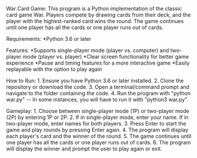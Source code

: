 War Card Game:
    This program is a Python implementation of the classic card game War. Players compete by drawing cards from their deck, and the player with the highest-ranked card wins the round. The game continues until one player has all the cards or one player runs out of cards.

Requirements:
    *Python 3.6 or later

Features:
    *Supports single-player mode (player vs. computer) and two-player mode (player vs. player)
    *Clear screen functionality for better game experience
    *Pause and timing features for a more interactive game
    *Easily replayable with the option to play again

How to Run:
    1. Ensure you have Python 3.6 or later installed.
    2. Clone the repository or download the code.
    3. Open a terminal/command prompt and navigate to the folder containing the code.
    4. Run the program with "python war.py" -- In some instances, you will have to run it with "python3 war.py".

Gameplay:
    1. Choose between single-player mode (1P) or two-player mode (2P) by entering 1P or 2P.
    2. If in single-player mode, enter your name. If in two-player mode, enter names for both players.
    3. Press Enter to start the game and play rounds by pressing Enter again.
    4. The program will display each player's card and the winner of the round.
    5. The game continues until one player has all the cards or one player runs out of cards.
    6. The program will display the winner and prompt the user to play again or exit.